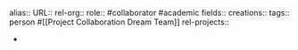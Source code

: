 alias::
URL::
rel-org::
role:: #collaborator #academic
fields::
creations::
tags:: person #[[Project Collaboration Dream Team]]
rel-projects::


-
